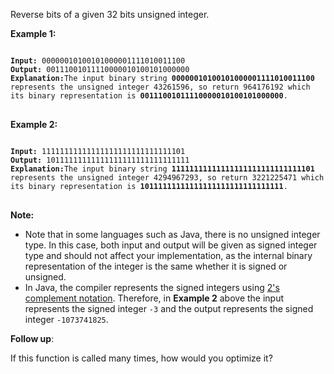Reverse bits of a given 32 bits unsigned integer.

**Example 1:**
<pre>
<code>
<b>Input:</b> 00000010100101000001111010011100
<b>Output:</b> 00111001011110000010100101000000
<b>Explanation:</b>The input binary string <b>00000010100101000001111010011100</b> represents the unsigned integer 43261596, so return 964176192 which its binary representation is <b>00111001011110000010100101000000</b>.
</code>
</pre>

**Example 2:**
<pre>
<code>
<b>Input:</b> 11111111111111111111111111111101
<b>Output:</b> 10111111111111111111111111111111
<b>Explanation:</b>The input binary string <b>11111111111111111111111111111101</b> represents the unsigned integer 4294967293, so return 3221225471 which its binary representation is <b>10111111111111111111111111111111</b>.
</code>
</pre>


**Note:**

-   Note that in some languages such as Java, there is no unsigned integer type. In this case, both input and output will be given as signed integer type and should not affect your implementation, as the internal binary representation of the integer is the same whether it is signed or unsigned.
-   In Java, the compiler represents the signed integers using  [2's complement notation](https://en.wikipedia.org/wiki/Two%27s_complement). Therefore, in  **Example 2** above the input represents the signed integer  `-3` and the output represents the signed integer  `-1073741825`.

**Follow up**:

If this function is called many times, how would you optimize it?
